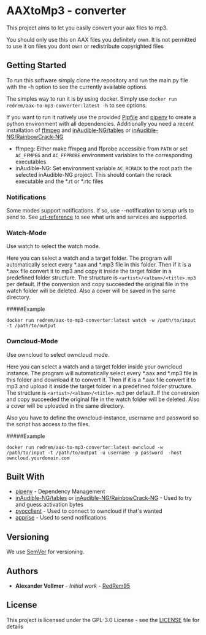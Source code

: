 # AAXtoMp3 - converter

This project aims to let you easily convert your aax files to mp3.

You should only use this on AAX files you definitely own. It is not permitted to use it on files you dont own or redistribute copyrighted files

## Getting Started

To run this software simply clone the repository and run the main.py file with the -h option to see the currently available options.

The simples way to run it is by using docker. Simply use ``docker run redrem/aax-to-mp3-converter:latest -h`` to see options.

If you want to run it natively use the provided [Pipfile](Pipfile) and [pipenv](https://pipenv.pypa.io/en/latest/) to create a python environment with all dependencies.
Additionally you need a recent installation of [ffmpeg](https://ffmpeg.org/) and [inAudible-NG/tables](https://github.com/inAudible-NG/tables) or [inAudible-NG/RainbowCrack-NG](https://github.com/inAudible-NG/RainbowCrack-NG)

* ffmpeg: Either make ffmpeg and ffprobe accessible from ``PATH`` or set  ``AC_FFMPEG`` and ``AC_FFPROBE`` environment variables to the corresponding executables
* inAudible-NG: Set environment variable ``AC_RCRACK`` to the root path the selected inAudible-NG project. This should contain the rcrack executable and the *.rt or *.rtc files 

### Notifications

Some modes support notifications. If so, use --notification to setup urls to send to. See [url-reference](https://github.com/caronc/apprise#supported-notifications) to see what urls and services are supported.

### Watch-Mode

Use watch to select the watch mode.

Here you can select a watch and a target folder. The program will automatically select every *.aax and *.mp3 file in this folder.
Then if it is a *.aax file convert it to mp3 and copy it inside the target folder in a predefined folder structure.
The structure is ``<artist>/<album>/<title>.mp3`` per default. If the conversion and copy succeeded the original file in the watch folder will be deleted.
Also a cover will be saved in the same directory.

#####Example

``` shell script
docker run redrem/aax-to-mp3-converter:latest watch -w /path/to/input -t /path/to/output
```

### Owncloud-Mode

Use owncloud to select owncloud mode.

Here you can select a watch and a target folder inside your owncloud instance. The program will automatically select every *.aax and *.mp3 file in this folder and download it to convert it.
Then if it is a *.aax file convert it to mp3 and upload it inside the target folder in a predefined folder structure.
The structure is ``<artist>/<album>/<title>.mp3`` per default. If the conversion and copy succeeded the original file in the watch folder will be deleted.
Also a cover will be uploaded in the same directory.

Also you have to define the owncloud-instance, username and password so the script has access to the files.

#####Example

``` shell script
docker run redrem/aax-to-mp3-converter:latest owncloud -w /path/to/input -t /path/to/output -u username -p password  -host owncloud.yourdomain.com
```

## Built With

* [pipenv](https://github.com/pypa/pipenv) - Dependency Management
* [inAudible-NG/tables](https://github.com/inAudible-NG/tables.git) or [inAudible-NG/RainbowCrack-NG](https://github.com/inAudible-NG/RainbowCrack-NG) - Used to try and guess activation bytes
* [pyocclient](https://github.com/owncloud/pyocclient) - Used to connect to owncloud if that's wanted
* [apprise](https://github.com/caronc/apprise) - Used to send notifications

## Versioning

We use [SemVer](http://semver.org/) for versioning. 

## Authors

* **Alexander Vollmer** - *Initial work* - [RedRem95](https://github.com/RedRem95)

## License

This project is licensed under the GPL-3.0 License  - see the [LICENSE](LICENSE) file for details

